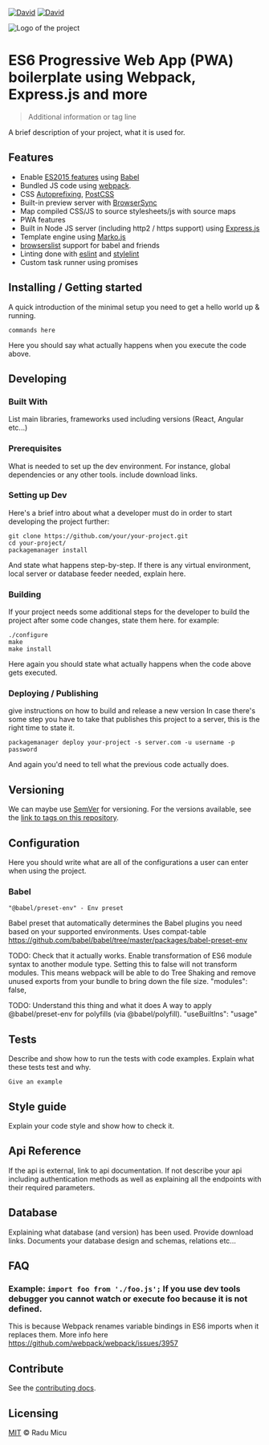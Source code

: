 [![David](https://img.shields.io/david/radum/webapp-boilerplate.svg?style=flat-square)](https://david-dm.org/radum/webapp-boilerplate) [![David](https://img.shields.io/david/dev/radum/webapp-boilerplate.svg?style=flat-square)](https://david-dm.org/radum/webapp-boilerplate/#info=devDependencies)

![Logo of the project](./images/logo.sample.png)

# ES6 Progressive Web App (PWA) boilerplate using Webpack, Express.js and more

> Additional information or tag line

A brief description of your project, what it is used for.

## Features

- Enable [ES2015 features](https://babeljs.io/docs/learn-es2015/) using [Babel](https://babeljs.io)
- Bundled JS code using [webpack](https://webpack.js.org/).
- CSS [Autoprefixing](https://github.com/postcss/autoprefixer), [PostCSS](http://postcss.org/)
- Built-in preview server with [BrowserSync](https://www.browsersync.io/)
- Map compiled CSS/JS to source stylesheets/js with source maps
- PWA features
- Built in Node JS server (including http2 / https support) using [Express.js](https://expressjs.com/)
- Template engine using [Marko.js](https://markojs.com/docs/express/)
- [browserslist](http://browserl.ist/) support for babel and friends
- Linting done with [eslint](https://eslint.org/) and [stylelint](https://stylelint.io/)
- Custom task runner using promises

## Installing / Getting started

A quick introduction of the minimal setup you need to get a hello world up &
running.

```shell
commands here
```

Here you should say what actually happens when you execute the code above.

## Developing

### Built With

List main libraries, frameworks used including versions (React, Angular etc...)

### Prerequisites

What is needed to set up the dev environment. For instance, global dependencies or any other tools. include download links.

### Setting up Dev

Here's a brief intro about what a developer must do in order to start developing
the project further:

```shell
git clone https://github.com/your/your-project.git
cd your-project/
packagemanager install
```

And state what happens step-by-step. If there is any virtual environment, local server or database feeder needed, explain here.

### Building

If your project needs some additional steps for the developer to build the
project after some code changes, state them here. for example:

```shell
./configure
make
make install
```

Here again you should state what actually happens when the code above gets
executed.

### Deploying / Publishing

give instructions on how to build and release a new version
In case there's some step you have to take that publishes this project to a
server, this is the right time to state it.

```shell
packagemanager deploy your-project -s server.com -u username -p password
```

And again you'd need to tell what the previous code actually does.

## Versioning

We can maybe use [SemVer](http://semver.org/) for versioning. For the versions available, see the [link to tags on this repository](/tags).

## Configuration

Here you should write what are all of the configurations a user can enter when
using the project.

### Babel

`"@babel/preset-env" - Env preset`

Babel preset that automatically determines the Babel plugins you need based on your supported environments. Uses compat-table
https://github.com/babel/babel/tree/master/packages/babel-preset-env

TODO: Check that it actually works.
Enable transformation of ES6 module syntax to another module type.
Setting this to false will not transform modules.
This means webpack will be able to do Tree Shaking and remove unused exports from your bundle to bring down the file size.
"modules": false,

TODO: Understand this thing and what it does
A way to apply @babel/preset-env for polyfills (via @babel/polyfill).
"useBuiltIns": "usage"

## Tests

Describe and show how to run the tests with code examples.
Explain what these tests test and why.

```shell
Give an example
```

## Style guide

Explain your code style and show how to check it.

## Api Reference

If the api is external, link to api documentation. If not describe your api including authentication methods as well as explaining all the endpoints with their required parameters.

## Database

Explaining what database (and version) has been used. Provide download links.
Documents your database design and schemas, relations etc... 

## FAQ

### Example: `import foo from './foo.js';` If you use dev tools debugger you cannot watch or execute foo because it is not defined.

This is because Webpack renames variable bindings in ES6 imports when it replaces them. More info here https://github.com/webpack/webpack/issues/3957

## Contribute

See the [contributing docs](CONTRIBUTING.md).

## Licensing

[MIT](https://opensource.org/licenses/MIT) © Radu Micu
